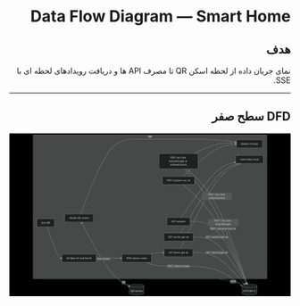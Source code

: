 <div dir="rtl">

# Data Flow Diagram — Smart Home

## هدف
نمای جریان داده از لحظه اسکن QR تا مصرف API ها و دریافت رویدادهای لحظه ای با SSE.

---

## DFD سطح صفر

![DFD سطح صفر](images/Zero_level_DFD.png)

</div>